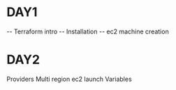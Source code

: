 DAY1
====

-- Terraform intro
-- Installation
-- ec2 machine creation

DAY2
====

Providers 
Multi region ec2 launch
Variables
